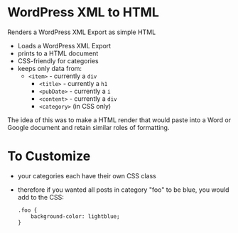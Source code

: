 WordPress XML to HTML
=====================

Renders a WordPress XML Export as simple HTML

- Loads a WordPress XML Export  
- prints to a HTML document
- CSS-friendly for categories
- keeps only data from:
    - `<item>` - currently a `div`
        - `<title>` - currently a `h1`
        - `<pubDate>` - currently a `i`
        - `<content>` - currently a `div`
        - `<category>` (in CSS only)

The idea of this was to make a HTML render that would paste into a Word or Google document and retain similar roles of formatting.

To Customize
============

- your categories each have their own CSS class
- therefore if you wanted all posts in category "foo" to be blue, you would add to the CSS:

      .foo {
          background-color: lightblue;
      }
